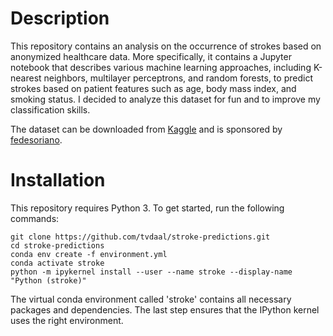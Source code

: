 # Description
This repository contains an analysis on the occurrence of strokes based on anonymized healthcare data. More specifically, it contains a Jupyter notebook that describes various machine learning approaches, including K-nearest neighbors, multilayer perceptrons, and random forests, to predict strokes based on patient features such as age, body mass index, and smoking status. I decided to analyze this dataset for fun and to improve my classification skills. 

The dataset can be downloaded from [Kaggle](https://www.kaggle.com/fedesoriano/stroke-prediction-dataset) and is sponsored by [fedesoriano](https://www.kaggle.com/fedesoriano).

# Installation
This repository requires Python 3. To get started, run the following commands:

```
git clone https://github.com/tvdaal/stroke-predictions.git
cd stroke-predictions
conda env create -f environment.yml
conda activate stroke
python -m ipykernel install --user --name stroke --display-name "Python (stroke)"
```

The virtual conda environment called 'stroke' contains all necessary packages and dependencies. The last step ensures that the IPython kernel uses the right environment.